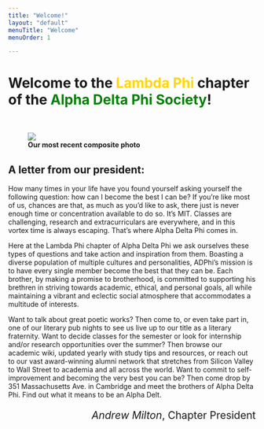 ```yaml
---
title: "Welcome!"
layout: "default"
menuTitle: "Welcome"
menuOrder: 1

---
```


<div class="content container">


<h1 class="centeredHeader">Welcome to the <span style='color: gold'>Lambda Phi</span> chapter of the <span style='color: green'>Alpha Delta Phi Society</span>!</h1>
<br />
 
<figure>
<img src="/images/composites/Composite2023.jpg">
<figcaption><b>Our most recent composite photo</b></figcaption>
</figure>

<h2> A letter from our president: </h2>

<p>
How many times in your life have you found yourself asking yourself the following question: how can I become the best I can be? If you’re like most of us, chances are that, as much as you’d like to ask, there just is never enough time or concentration available to do so. It’s MIT. Classes are challenging, research and extracurriculars are everywhere, and in this vortex time is always escaping. That’s where Alpha Delta Phi comes in.</p>

<p>
Here at the Lambda Phi chapter of Alpha Delta Phi we ask ourselves these types of questions and take action and inspiration from them. Boasting a diverse population of multiple cultures and personalities, ADPhi’s mission is to have every single member become the best that they can be. Each brother, by making a promise to brotherhood, is committed to supporting his brethren in striving towards academic, ethical, and personal goals, all while maintaining a vibrant and eclectic social atmosphere that accommodates a multitude of interests.</p>

<p>
Want to talk about great poetic works? Then come to, or even take part in, one of our literary pub nights to see us live up to our title as a literary fraternity. Want to decide classes for the semester or look for internship and/or research opportunities over the summer? Then browse our academic wiki, updated yearly with study tips and resources, or reach out to our vast award-winning alumni network that stretches from Silicon Valley to Wall Street to academia and all across the world. Want to commit to self-improvement and becoming the very best you can be? Then come drop by 351 Massachusetts Ave. in Cambridge and meet the brothers of Alpha Delta Phi. Find out what it means to be an Alpha Delt.</p>

<p style='font-size: 1.5em; text-align: right'><i>Andrew Milton</i>, Chapter President</p>

<br />
<br />


</div>
